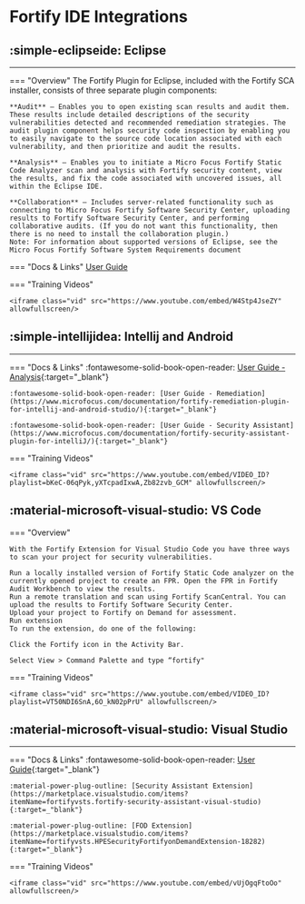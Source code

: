 # Fortify IDE Integrations


## :simple-eclipseide: <span class="marquee">**Eclipse**</span>
---

=== "Overview"
    The Fortify Plugin for Eclipse, included with the Fortify SCA installer, consists of three separate plugin components:

    **Audit** – Enables you to open existing scan results and audit them. These results include detailed descriptions of the security vulnerabilities detected and recommended remediation strategies. The audit plugin component helps security code inspection by enabling you to easily navigate to the source code location associated with each vulnerability, and then prioritize and audit the results.
    
    **Analysis** – Enables you to initiate a Micro Focus Fortify Static Code Analyzer scan and analysis with Fortify security content, view the results, and fix the code associated with uncovered issues, all within the Eclipse IDE.
    
    **Collaboration** – Includes server‑related functionality such as connecting to Micro Focus Fortify Software Security Center, uploading results to Fortify Software Security Center, and performing collaborative audits. (If you do not want this functionality, then there is no need to install the collaboration plugin.)
    Note: For information about supported versions of Eclipse, see the Micro Focus Fortify Software System Requirements document

=== "Docs & Links"
    [User Guide](https://www.microfocus.com/documentation/fortify-static-code-analyzer-and-tools/2220/Eclipse_Plugin_Help_22.2.0/index.htm)

=== "Training Videos"

    <iframe class="vid" src="https://www.youtube.com/embed/W4Stp4JseZY" allowfullscreen/>

## :simple-intellijidea: <span class="marquee">**Intellij and Android**</span>
---

=== "Docs & Links"
    :fontawesome-solid-book-open-reader: [User Guide - Analysis](https://www.microfocus.com/documentation/fortify-static-code-analyzer-and-tools/2220/IntelliJ_AnalysisPlugin_Help_22.2.0/index.htm){:target="_blank"}

    :fontawesome-solid-book-open-reader: [User Guide - Remediation](https://www.microfocus.com/documentation/fortify-remediation-plugin-for-intellij-and-android-studio/){:target="_blank"}

    :fontawesome-solid-book-open-reader: [User Guide - Security Assistant](https://www.microfocus.com/documentation/fortify-security-assistant-plugin-for-intelliJ/){:target="_blank"}

=== "Training Videos"

    <iframe class="vid" src="https://www.youtube.com/embed/VIDEO_ID?playlist=bKeC-06qPyk,yXTcpadIxwA,Zb82zvb_GCM" allowfullscreen/>

## :material-microsoft-visual-studio: <span class="marquee">**VS Code**</span>

=== "Overview"

    With the Fortify Extension for Visual Studio Code you have three ways to scan your project for security vulnerabilities.

    Run a locally installed version of Fortify Static Code analyzer on the currently opened project to create an FPR. Open the FPR in Fortify Audit Workbench to view the results.
    Run a remote translation and scan using Fortify ScanCentral. You can upload the results to Fortify Software Security Center.
    Upload your project to Fortify on Demand for assessment.
    Run extension
    To run the extension, do one of the following:

    Click the Fortify icon in the Activity Bar.

    Select View > Command Palette and type “fortify"

=== "Training Videos"

    <iframe class="vid" src="https://www.youtube.com/embed/VIDEO_ID?playlist=VT50NDI6SnA,6O_kN02pPrU" allowfullscreen/>

## :material-microsoft-visual-studio: <span class="marquee">**Visual Studio**</span>

---

=== "Docs & Links"
    :fontawesome-solid-book-open-reader: [User Guide](https://www.microfocus.com/documentation/fortify-static-code-analyzer-and-tools/2220/VS_Ext_Help_22.2.0/index.htm){:target="_blank"}

    :material-power-plug-outline: [Security Assistant Extension](https://marketplace.visualstudio.com/items?itemName=fortifyvsts.fortify-security-assistant-visual-studio){:target=_"blank"}

    :material-power-plug-outline: [FOD Extension](https://marketplace.visualstudio.com/items?itemName=fortifyvsts.HPESecurityFortifyonDemandExtension-18282){:target="_blank"}

=== "Training Videos"

    <iframe class="vid" src="https://www.youtube.com/embed/vUjOgqFtoOo" allowfullscreen/>